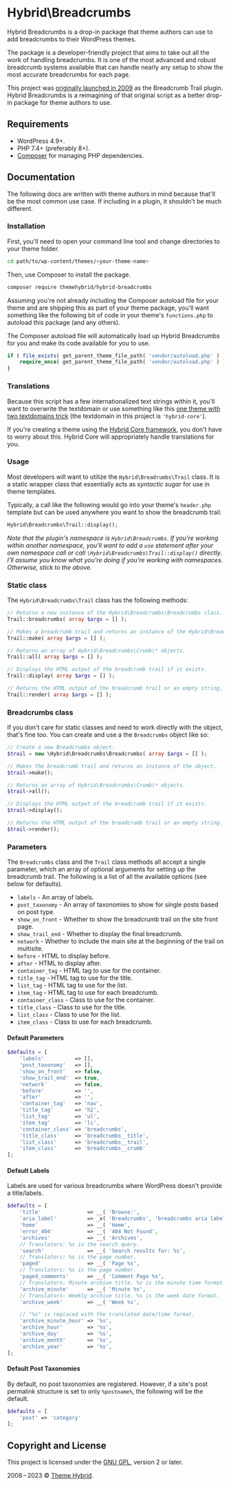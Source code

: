 # Hybrid\\Breadcrumbs

Hybrid Breadcrumbs is a drop-in package that theme authors can use to add breadcrumbs to their WordPress themes.

The package is a developer-friendly project that aims to take out all the work of handling breadcrumbs. It is one of the most advanced and robust breadcrumb systems available that can handle nearly any setup to show the most accurate breadcrumbs for each page.

This project was [originally launched in 2009](http://justintadlock.com/archives/2009/04/05/breadcrumb-trail-wordpress-plugin) as the Breadcrumb Trail plugin. Hybrid Breadcrumbs is a reimagining of that original script as a better drop-in package for theme authors to use.

## Requirements

* WordPress 4.9+.
* PHP 7.4+ (preferably 8+).
* [Composer](https://getcomposer.org/) for managing PHP dependencies.

## Documentation

The following docs are written with theme authors in mind because that'll be the most common use case.  If including in a plugin, it shouldn't be much different.

### Installation

First, you'll need to open your command line tool and change directories to your theme folder.

```bash
cd path/to/wp-content/themes/<your-theme-name>
```

Then, use Composer to install the package.

```bash
composer require themehybrid/hybrid-breadcrumbs
```

Assuming you're not already including the Composer autoload file for your theme and are shipping this as part of your theme package, you'll want something like the following bit of code in your theme's `functions.php` to autoload this package (and any others).

The Composer autoload file will automatically load up Hybrid Breadcrumbs for you and make its code available for you to use.

```php
if ( file_exists( get_parent_theme_file_path( 'vendor/autoload.php' ) ) ) {
	require_once( get_parent_theme_file_path( 'vendor/autoload.php' ) );
}
```

### Translations

Because this script has a few internationalized text strings within it, you'll want to overwrite the textdomain or use something like this [one theme with two textdomains trick](https://gist.github.com/justintadlock/7a605c29ae26c80878d0) (the textdomain in this project is `'hybrid-core'`).

If you're creating a theme using the [Hybrid Core framework](https://github.com/themehybrid/hybrid-core), you don't have to worry about this. Hybrid Core will appropriately handle translations for you.

### Usage

Most developers will want to utilize the `Hybrid\Breadrumbs\Trail` class.  It is a static wrapper class that essentially acts as _syntactic sugar_ for use in theme templates.

Typically, a call like the following would go into your theme's `header.php` template but can be used anywhere you want to show the breadcrumb trail.

```php
Hybrid\Breadcrumbs\Trail::display();
```

_Note that the plugin's namespace is `Hybrid\Breadcrumbs`.  If you're working within another namespace, you'll want to add a `use` statement after your own namespace call or call `\Hybrid\Breadcrumbs\Trail::display()` directly.  I'll assume you know what you're doing if you're working with namespaces.  Otherwise, stick to the above._

### Static class

The `Hybrid\Breadcrumbs\Trail` class has the following methods:

```php
// Returns a new instance of the Hybrid\Breadcrumbs\Breadcrumbs class.
Trail::breadcrumbs( array $args = [] );

// Makes a breadcrumb trail and returns an instance of the Hybrid\Breadcrumbs\Breadcrumbs.
Trail::make( array $args = [] );

// Returns an array of Hybrid\Breadcrumbs\Crumb\* objects.
Trail::all( array $args = [] );

// Displays the HTML output of the breadcrumb trail if it exists.
Trail::display( array $args = [] );

// Returns the HTML output of the breadcrumb trail or an empty string.
Trail::render( array $args = [] );
```

### Breadcrumbs class

If you don't care for static classes and need to work directly with the object, that's fine too.  You can create and use a the `Breadcrumbs` object like so:

```php
// Create a new Breadcrumbs object.
$trail = new \Hybrid\Breadcrumbs\Breadcrumbs( array $args = [] );

// Makes the breadcrumb trail and returns an instance of the object.
$trail->make();

// Returns an array of Hybrid\Breadcrumbs\Crumb\* objects.
$trail->all();

// Displays the HTML output of the breadcrumb trail if it exists.
$trail->display();

// Returns the HTML output of the breadcrumb trail or an empty string.
$trail->render();
```

### Parameters

The `Breadcrumbs` class and the `Trail` class methods all accept a single parameter, which an array of optional arguments for setting up the breadcrumb trail.  The following is a list of all the available options (see below for defaults).

* `labels` - An array of labels.
* `post_taxonomy` - An array of taxonomies to show for single posts based on post type.
* `show_on_front` - Whether to show the breadcrumb trail on the site front page.
* `show_trail_end` - Whether to display the final breadcrumb.
* `network` - Whether to include the main site at the beginning of the trail on multisite.
* `before` - HTML to display before.
* `after` - HTML to display after.
* `container_tag` - HTML tag to use for the container.
* `title_tag` - HTML tag to use for the title.
* `list_tag` - HTML tag to use for the list.
* `item_tag` - HTML tag to use for each breadcrumb.
* `container_class` - Class to use for the container.
* `title_class` - Class to use for the title.
* `list_class` - Class to use for the list.
* `item_class` - Class to use for each breadcrumb.

#### Default Parameters

```php
$defaults = [
	'labels'          => [],
	'post_taxonomy'   => [],
	'show_on_front'   => false,
	'show_trail_end'  => true,
	'network'         => false,
	'before'          => '',
	'after'           => '',
	'container_tag'   => 'nav',
	'title_tag'       => 'h2',
	'list_tag'        => 'ul',
	'item_tag'        => 'li',
	'container_class' => 'breadcrumbs',
	'title_class'     => 'breadcrumbs__title',
	'list_class'      => 'breadcrumbs__trail',
	'item_class'      => 'breadcrumbs__crumb'
];
```

#### Default Labels

Labels are used for various breadcrumbs where WordPress doesn't provide a title/labels.

```php
$defaults = [
	'title'               => __( 'Browse:',                               'hybrid-core' ),
	'aria_label'          => _x( 'Breadcrumbs', 'breadcrumbs aria label', 'hybrid-core' ),
	'home'                => __( 'Home',                                  'hybrid-core' ),
	'error_404'           => __( '404 Not Found',                         'hybrid-core' ),
	'archives'            => __( 'Archives',                              'hybrid-core' ),
	// Translators: %s is the search query.
	'search'              => __( 'Search results for: %s',                'hybrid-core' ),
	// Translators: %s is the page number.
	'paged'               => __( 'Page %s',                               'hybrid-core' ),
	// Translators: %s is the page number.
	'paged_comments'      => __( 'Comment Page %s',                       'hybrid-core' ),
	// Translators: Minute archive title. %s is the minute time format.
	'archive_minute'      => __( 'Minute %s',                             'hybrid-core' ),
	// Translators: Weekly archive title. %s is the week date format.
	'archive_week'        => __( 'Week %s',                               'hybrid-core' ),

	// "%s" is replaced with the translated date/time format.
	'archive_minute_hour' => '%s',
	'archive_hour'        => '%s',
	'archive_day'         => '%s',
	'archive_month'       => '%s',
	'archive_year'        => '%s',
];
```

#### Default Post Taxonomies

By default, no post taxonomies are registered.  However, if a site's post permalink structure is set to only `%postname%`, the following will be the default.

```php
$defaults = [
	'post' => 'category'
];
```

## Copyright and License

This project is licensed under the [GNU GPL](http://www.gnu.org/licenses/old-licenses/gpl-2.0.html), version 2 or later.

2008&thinsp;&ndash;&thinsp;2023 &copy; [Theme Hybrid](https://themehybrid.com).
